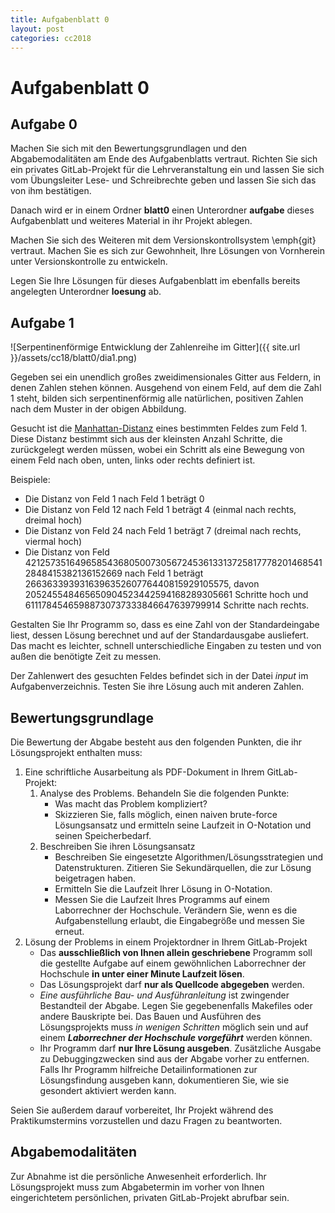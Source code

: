```yaml
---
title: Aufgabenblatt 0
layout: post
categories: cc2018
---
```


# Aufgabenblatt 0

## Aufgabe 0
Machen Sie sich mit den Bewertungsgrundlagen und den Abgabemodalitäten am Ende
des Aufgabenblatts vertraut. Richten Sie sich ein privates GitLab-Projekt für 
die Lehrveranstaltung ein und lassen Sie sich vom Übungsleiter 
Lese- und Schreibrechte geben und lassen Sie sich das von 
ihm bestätigen. 

Danach wird er in einem Ordner **blatt0** einen Unterordner 
**aufgabe** dieses Aufgabenblatt und weiteres Material in ihr Projekt ablegen.

Machen Sie sich des Weiteren mit dem Versionskontrollsystem \emph{git} vertraut.
Machen Sie es sich zur Gewohnheit, Ihre Lösungen von Vornherein unter 
Versionskontrolle zu entwickeln.

Legen Sie Ihre Lösungen für dieses Aufgabenblatt im ebenfalls bereits 
angelegten Unterordner **loesung** ab. 

## Aufgabe 1

![Serpentinenförmige Entwicklung der Zahlenreihe im Gitter]({{ site.url }}/assets/cc18/blatt0/dia1.png)

Gegeben sei ein unendlich großes zweidimensionales Gitter aus 
Feldern, in denen Zahlen stehen können. Ausgehend von einem Feld, auf dem die
Zahl 1 steht, bilden sich serpentinenförmig alle natürlichen, positiven Zahlen
nach dem Muster in der obigen Abbildung. 

Gesucht ist die [Manhattan-Distanz](https://de.wikipedia.org/wiki/Manhattan-Metrik)
eines bestimmten Feldes zum Feld 1. 
Diese Distanz bestimmt sich aus der kleinsten Anzahl Schritte, die zurückgelegt 
werden müssen, wobei ein Schritt als eine Bewegung von einem Feld nach oben, 
unten, links oder rechts definiert ist.

Beispiele:
* Die Distanz von Feld 1 nach Feld 1 beträgt 0
* Die Distanz von Feld 12 nach Feld 1 beträgt 4 (einmal nach rechts, dreimal hoch)
* Die Distanz von Feld 24 nach Feld 1 beträgt 7 (dreimal nach rechts, viermal hoch)
* Die Distanz von Feld
  42125735164965854368050073056724536133137258177782014685412848415382136152669
  nach Feld 1 beträgt
  266363393931639635260776440815929105575,
  davon
  205245548465650904523442594168289305661
  Schritte hoch und
  61117845465988730737333846647639799914
  Schritte nach rechts.

Gestalten Sie Ihr Programm so, dass es eine Zahl von der Standardeingabe liest,
dessen Lösung berechnet und auf der Standardausgabe ausliefert. Das macht es
leichter, schnell unterschiedliche Eingaben zu testen und von außen die benötigte
Zeit zu messen.	

Der Zahlenwert des gesuchten Feldes befindet sich in der Datei *input* im 
Aufgabenverzeichnis. Testen Sie ihre Lösung auch mit anderen Zahlen.


## Bewertungsgrundlage
Die Bewertung der Abgabe besteht aus den folgenden Punkten, die ihr Lösungsprojekt
enthalten muss:

1. Eine schriftliche Ausarbeitung als PDF-Dokument in Ihrem GitLab-Projekt:
    1. Analyse des Problems. Behandeln Sie die folgenden Punkte:
        * Was macht das Problem kompliziert?
        * Skizzieren Sie, falls möglich, einen naiven brute-force Lösungsansatz 
            und ermitteln seine Laufzeit in O-Notation und seinen Speicherbedarf.
    2. Beschreiben Sie ihren Lösungsansatz
        * Beschreiben Sie eingesetzte Algorithmen/Lösungsstrategien und Datenstrukturen. Zitieren Sie Sekundärquellen, die zur Lösung beigetragen haben.
        * Ermitteln Sie die Laufzeit Ihrer Lösung in O-Notation.
        * Messen Sie die Laufzeit Ihres Programms auf einem Laborrechner der Hochschule. Verändern Sie, wenn es die Aufgabenstellung erlaubt, die Eingabegröße und messen Sie erneut.
2. Lösung der Problems in einem Projektordner in Ihrem GitLab-Projekt
    * Das **ausschließlich von Ihnen allein geschriebene** Programm soll die gestellte Aufgabe auf einem gewöhnlichen Laborrechner der Hochschule **in unter einer Minute Laufzeit lösen**.
    * Das Lösungsprojekt darf **nur als Quellcode abgegeben** werden. 
    * *Eine ausführliche Bau- und Ausführanleitung* ist zwingender Bestandteil 
      der Abgabe. Legen Sie gegebenenfalls Makefiles oder andere Bauskripte bei. 
      Das Bauen und Ausführen des Lösungsprojekts muss *in wenigen Schritten* 
      möglich sein und auf einem ***Laborrechner der Hochschule vorgeführt*** werden 
      können.
    * Ihr Programm darf **nur Ihre Lösung ausgeben**. Zusätzliche Ausgabe zu 
      Debuggingzwecken sind aus der Abgabe vorher zu entfernen. Falls Ihr 
      Programm hilfreiche Detailinformationen zur Lösungsfindung ausgeben kann, 
      dokumentieren Sie, wie sie gesondert aktiviert werden kann.

Seien Sie außerdem darauf vorbereitet, Ihr Projekt während des Praktikumstermins
vorzustellen und dazu Fragen zu beantworten.


## Abgabemodalitäten

Zur Abnahme ist die persönliche Anwesenheit erforderlich. Ihr Lösungsprojekt muss 
zum Abgabetermin im vorher von Ihnen eingerichtetem persönlichen, privaten 
GitLab-Projekt abrufbar sein.
